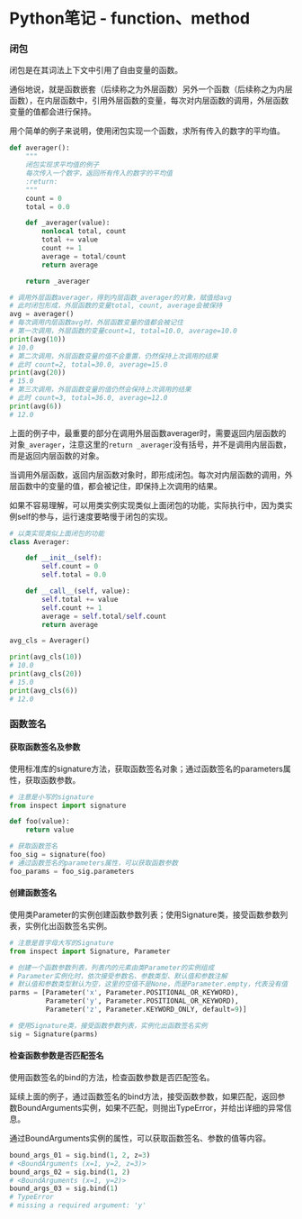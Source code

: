# Python笔记 - function、method

### 闭包

闭包是在其词法上下文中引用了自由变量的函数。

通俗地说，就是函数嵌套（后续称之为外层函数）另外一个函数（后续称之为内层函数），在内层函数中，引用外层函数的变量，每次对内层函数的调用，外层函数变量的值都会进行保持。

用个简单的例子来说明，使用闭包实现一个函数，求所有传入的数字的平均值。

```python
def averager():
    """
    闭包实现求平均值的例子
    每次传入一个数字，返回所有传入的数字的平均值
    :return:
    """
    count = 0
    total = 0.0

    def _averager(value):
        nonlocal total, count
        total += value
        count += 1
        average = total/count
        return average

    return _averager

# 调用外层函数averager，得到内层函数_averager的对象，赋值给avg
# 此时闭包形成，外层函数的变量total, count, average会被保持
avg = averager()
# 每次调用内层函数avg时，外层函数变量的值都会被记住
# 第一次调用，外层函数的变量count=1, total=10.0, average=10.0
print(avg(10))
# 10.0
# 第二次调用，外层函数变量的值不会重置，仍然保持上次调用的结果
# 此时 count=2, total=30.0, average=15.0
print(avg(20))
# 15.0
# 第三次调用，外层函数变量的值仍然会保持上次调用的结果
# 此时 count=3, total=36.0, average=12.0
print(avg(6))
# 12.0
```

上面的例子中，最重要的部分在调用外层函数averager时，需要返回内层函数的对象`_averager`，注意这里的`return _averager`没有括号，并不是调用内层函数，而是返回内层函数的对象。

当调用外层函数，返回内层函数对象时，即形成闭包。每次对内层函数的调用，外层函数中的变量的值，都会被记住，即保持上次调用的结果。

如果不容易理解，可以用类实例实现类似上面闭包的功能，实际执行中，因为类实例self的参与，运行速度要略慢于闭包的实现。

```python
# 以类实现类似上面闭包的功能
class Averager:

    def __init__(self):
        self.count = 0
        self.total = 0.0

    def __call__(self, value):
        self.total += value
        self.count += 1
        average = self.total/self.count
        return average

avg_cls = Averager()

print(avg_cls(10))
# 10.0
print(avg_cls(20))
# 15.0
print(avg_cls(6))
# 12.0
```

### 函数签名

#### 获取函数签名及参数

使用标准库的signature方法，获取函数签名对象；通过函数签名的parameters属性，获取函数参数。

```python
# 注意是小写的signature
from inspect import signature

def foo(value):
    return value

# 获取函数签名
foo_sig = signature(foo)
# 通过函数签名的parameters属性，可以获取函数参数
foo_params = foo_sig.parameters
```

#### 创建函数签名

使用类Parameter的实例创建函数参数列表；使用Signature类，接受函数参数列表，实例化出函数签名实例。

```Python
# 注意是首字母大写的Signature
from inspect import Signature, Parameter

# 创建一个函数参数列表，列表内的元素由类Parameter的实例组成
# Parameter实例化时，依次接受参数名、参数类型、默认值和参数注解
# 默认值和参数类型默认为空，这里的空值不是None，而是Parameter.empty，代表没有值
parms = [Parameter('x', Parameter.POSITIONAL_OR_KEYWORD),
         Parameter('y', Parameter.POSITIONAL_OR_KEYWORD),
         Parameter('z', Parameter.KEYWORD_ONLY, default=9)]

# 使用Signature类，接受函数参数列表，实例化出函数签名实例
sig = Signature(parms)
```

#### 检查函数参数是否匹配签名

使用函数签名的bind的方法，检查函数参数是否匹配签名。

延续上面的例子，通过函数签名的bind方法，接受函数参数，如果匹配，返回参数BoundArguments实例，如果不匹配，则抛出TypeError，并给出详细的异常信息。

通过BoundArguments实例的属性，可以获取函数签名、参数的值等内容。

```python
bound_args_01 = sig.bind(1, 2, z=3)
# <BoundArguments (x=1, y=2, z=3)>
bound_args_02 = sig.bind(1, 2)
# <BoundArguments (x=1, y=2)>
bound_args_03 = sig.bind(1)
# TypeError
# missing a required argument: 'y'
```



